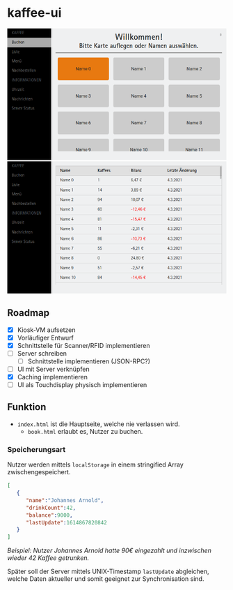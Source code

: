 # kaffee-ui

![screenshot](screenshots/main.png "Zweiter Screenshot")
![screenshot](screenshots/list.png "Übersicht der Konten")

## Roadmap
- [x] Kiosk-VM aufsetzen
- [x] Vorläufiger Entwurf
- [x] Schnittstelle für Scanner/RFID implementieren
- [ ] Server schreiben
  - [ ] Schnittstelle implementieren (JSON-RPC?)
- [ ] UI mit Server verknüpfen
- [x] Caching implementieren
- [ ] UI als Touchdisplay physisch implementieren

## Funktion
- `index.html` ist die Hauptseite, welche nie verlassen wird.
    - `book.html` erlaubt es, Nutzer zu buchen.

### Speicherungsart
Nutzer werden mittels `localStorage` in einem stringified Array zwischengespeichert.

```json
[
   {
      "name":"Johannes Arnold",
      "drinkCount":42,
      "balance":9000,
      "lastUpdate":1614867820842
   }
]
```
*Beispiel: Nutzer Johannes Arnold hatte 90€ eingezahlt und inzwischen wieder 42 Kaffee getrunken.*

Später soll der Server mittels UNIX-Timestamp `lastUpdate` abgleichen, welche Daten aktueller und somit geeignet zur Synchronisation sind.
